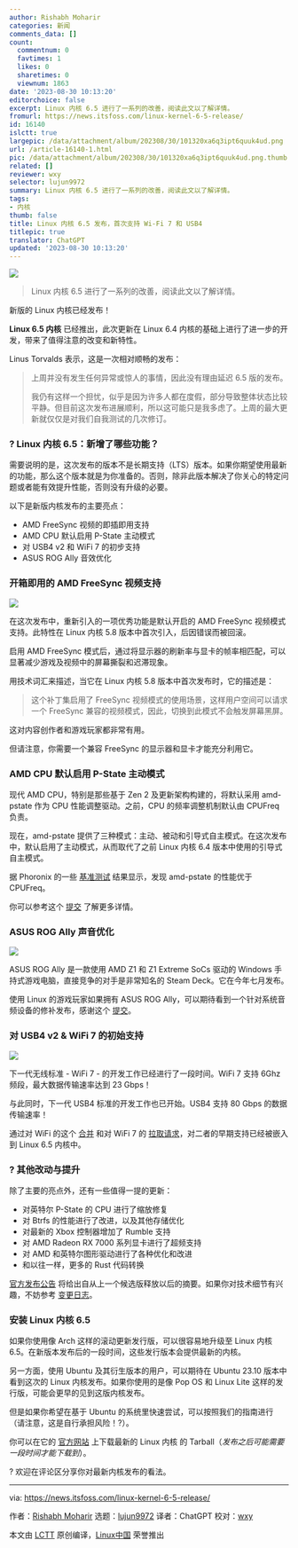 ```yaml
---
author: Rishabh Moharir
categories: 新闻
comments_data: []
count:
  commentnum: 0
  favtimes: 1
  likes: 0
  sharetimes: 0
  viewnum: 1863
date: '2023-08-30 10:13:20'
editorchoice: false
excerpt: Linux 内核 6.5 进行了一系列的改善，阅读此文以了解详情。
fromurl: https://news.itsfoss.com/linux-kernel-6-5-release/
id: 16140
islctt: true
largepic: /data/attachment/album/202308/30/101320xa6q3ipt6quuk4ud.png
url: /article-16140-1.html
pic: /data/attachment/album/202308/30/101320xa6q3ipt6quuk4ud.png.thumb.jpg
related: []
reviewer: wxy
selector: lujun9972
summary: Linux 内核 6.5 进行了一系列的改善，阅读此文以了解详情。
tags:
- 内核
thumb: false
title: Linux 内核 6.5 发布，首次支持 Wi-Fi 7 和 USB4
titlepic: true
translator: ChatGPT
updated: '2023-08-30 10:13:20'
---
```


![](/data/attachment/album/202308/30/101320xa6q3ipt6quuk4ud.png)



> 
> Linux 内核 6.5 进行了一系列的改善，阅读此文以了解详情。
> 
> 
> 


新版的 Linux 内核已经发布！


**Linux 6.5 内核** 已经推出，此次更新在 Linux 6.4 内核的基础上进行了进一步的开发，带来了值得注意的改变和新特性。


Linus Torvalds 表示，这是一次相对顺畅的发布：



> 
> 上周并没有发生任何异常或惊人的事情，因此没有理由延迟 6.5 版的发布。
> 
> 
> 我仍有这样一个担忧，似乎是因为许多人都在度假，部分导致整体状态比较平静。但目前这次发布进展顺利，所以这可能只是我多虑了。上周的最大更新就仅仅是对我们自我测试的几次修订。
> 
> 
> 


### ? Linux 内核 6.5：新增了哪些功能？


需要说明的是，这次发布的版本不是长期支持（LTS）版本。如果你期望使用最新的功能，那么这个版本就是为你准备的。否则，除非此版本解决了你关心的特定问题或者能有效提升性能，否则没有升级的必要。


以下是新版内核发布的主要亮点：


* AMD FreeSync 视频的即插即用支持
* AMD CPU 默认启用 P-State 主动模式
* 对 USB4 v2 和 WiFi 7 的初步支持
* ASUS ROG Ally 音效优化


### 开箱即用的 AMD FreeSync 视频支持


![](/data/attachment/album/202308/30/101320thcu8yy9z7894chh.png)


在这次发布中，重新引入的一项优秀功能是默认开启的 AMD FreeSync 视频模式支持。此特性在 Linux 内核 5.8 版本中首次引入，后因错误而被回滚。


启用 AMD FreeSync 模式后，通过将显示器的刷新率与显卡的帧率相匹配，可以显著减少游戏及视频中的屏幕撕裂和迟滞现象。


用技术词汇来描述，当它在 Linux 内核 5.8 版本中首次发布时，它的描述是：



> 
> 这个补丁集启用了 FreeSync 视频模式的使用场景，这样用户空间可以请求一个 FreeSync 兼容的视频模式，因此，切换到此模式不会触发屏幕黑屏。
> 
> 
> 


这对内容创作者和游戏玩家都非常有用。


但请注意，你需要一个兼容 FreeSync 的显示器和显卡才能充分利用它。


### AMD CPU 默认启用 P-State 主动模式


现代 AMD CPU，特别是那些基于 Zen 2 及更新架构构建的，将默认采用 amd-pstate 作为 CPU 性能调整驱动。之前，CPU 的频率调整机制默认由 CPUFreq 负责。


现在，amd-pstate 提供了三种模式：主动、被动和引导式自主模式。在这次发布中，默认启用了主动模式，从而取代了之前 Linux 内核 6.4 版本中使用的引导式自主模式。


据 Phoronix 的一些 [基准测试](https://www.phoronix.com/review/amd-pstate-epp-ryzen-mobile) 结果显示，发现 amd-pstate 的性能优于 CPUFreq。


你可以参考这个 [提交](https://lore.kernel.org/lkml/CAJZ5v0iQk8ytZ0953_HCWU6Vr62J9UeC8Z9pirOHAfjpbvcOfg@mail.gmail.com/) 了解更多详情。


### ASUS ROG Ally 声音优化


![](/data/attachment/album/202308/30/101321r4xfo013u1i47o79.png)


ASUS ROG Ally 是一款使用 AMD Z1 和 Z1 Extreme SoCs 驱动的 Windows 手持式游戏电脑，直接竞争的对手是非常知名的 Steam Deck。它在今年七月发布。


使用 Linux 的游戏玩家如果拥有 ASUS ROG Ally，可以期待看到一个针对系统音频设备的修补发布，感谢这个 [提交](https://git.kernel.org/pub/scm/linux/kernel/git/tiwai/sound.git/commit/?h=for-next&id=724418b84e6248cd27599607b7e5fac365b8e3f5)。


### 对 USB4 v2 & WiFi 7 的初始支持


![](/data/attachment/album/202308/30/101321bj4pepb6z3ezp6je.png)


下一代无线标准 - WiFi 7 - 的开发工作已经进行了一段时间。WiFi 7 支持 6Ghz 频段，最大数据传输速率达到 23 Gbps！


与此同时，下一代 USB4 标准的开发工作也已开始。USB4 支持 80 Gbps 的数据传输速率！


通过对 WiFi 的这个 [合并](https://git.kernel.org/pub/scm/linux/kernel/git/torvalds/linux.git/commit/?id=3a8a670eeeaa40d87bd38a587438952741980c18) 和对 WiFi 7 的 [拉取请求](https://lore.kernel.org/lkml/ZKKejqr0Db74u8TB@kroah.com/)，对二者的早期支持已经被嵌入到 Linux 6.5 内核中。


### ?️ 其他改动与提升


除了主要的亮点外，还有一些值得一提的更新：


* 对英特尔 P-State 的 CPU 进行了缩放修复
* 对 Btrfs 的性能进行了改进，以及其他存储优化
* 对最新的 Xbox 控制器增加了 Rumble 支持
* 对 AMD Radeon RX 7000 系列显卡进行了超频支持
* 对 AMD 和英特尔图形驱动进行了各种优化和改进
* 和以往一样，更多的 Rust 代码转换


[官方发布公告](https://lore.kernel.org/lkml/CAHk-=wgmKhCrdrOCjp=5v9NO6C=PJ8ZTZcCXj09piHzsZ7qqmw@mail.gmail.com/) 将给出自从上一个候选版释放以后的摘要。如果你对技术细节有兴趣，不妨参考 [变更日志](https://cdn.kernel.org/pub/linux/kernel/v6.x/ChangeLog-6.5)。


### 安装 Linux 内核 6.5


如果你使用像 Arch 这样的滚动更新发行版，可以很容易地升级至 Linux 内核 6.5。在新版本发布后的一段时间，这些发行版本会提供最新的内核。


另一方面，使用 Ubuntu 及其衍生版本的用户，可以期待在 Ubuntu 23.10 版本中看到这次的 Linux 内核发布。如果你使用的是像 Pop OS 和 Linux Lite 这样的发行版，可能会更早的见到这版内核发布。


但是如果你希望在基于 Ubuntu 的系统里快速尝试，可以按照我们的指南进行（请注意，这是自行承担风险！?）。


你可以在它的 [官方网站](https://www.kernel.org/) 上下载最新的 Linux 内核 的 Tarball（*发布之后可能需要一段时间才能下载到*）。


? 欢迎在评论区分享你对最新内核发布的看法。




---


via: <https://news.itsfoss.com/linux-kernel-6-5-release/>


作者：[Rishabh Moharir](https://news.itsfoss.com/author/rishabh/) 选题：[lujun9972](https://github.com/lujun9972) 译者：ChatGPT 校对：[wxy](https://github.com/wxy)


本文由 [LCTT](https://github.com/LCTT/TranslateProject) 原创编译，[Linux中国](https://linux.cn/) 荣誉推出